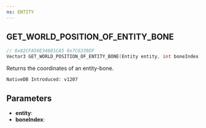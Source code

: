 ```yaml
---
ns: ENTITY
---
```

## GET_WORLD_POSITION_OF_ENTITY_BONE

```c
// 0x82CFA50E34681CA5 0x7C6339DF
Vector3 GET_WORLD_POSITION_OF_ENTITY_BONE(Entity entity, int boneIndex);
```

Returns the coordinates of an entity-bone.

```
NativeDB Introduced: v1207
```

## Parameters
* **entity**:
* **boneIndex**:
